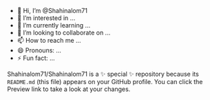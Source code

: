 - 👋 Hi, I’m @Shahinalom71
- 👀 I’m interested in ...
- 🌱 I’m currently learning ...
- 💞️ I’m looking to collaborate on ...
- 📫 How to reach me ...
- 😄 Pronouns: ...
- ⚡ Fun fact: ...


Shahinalom71/Shahinalom71 is a ✨ special ✨ repository because its `README.md` (this file) appears on your GitHub profile.
You can click the Preview link to take a look at your changes.
